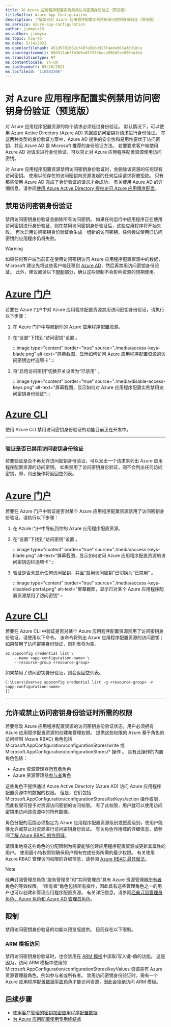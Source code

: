 ```yaml
---
title: 对 Azure 应用程序配置实例禁用访问密钥身份验证（预览版）
titleSuffix: Azure App Configuration
description: 了解如何对 Azure 应用程序配置实例禁用访问密钥身份验证（预览版）
ms.service: azure-app-configuration
author: jimmyca15
ms.author: jimmyca
ms.topic: how-to
ms.date: 5/14/2021
ms.openlocfilehash: 451d9701b62cf46fe81bdd17f4eded63a38d1dce
ms.sourcegitcommit: 80d311abffb2d9a457333bcca898dfae830ea1b4
ms.translationtype: HT
ms.contentlocale: zh-CN
ms.lasthandoff: 05/26/2021
ms.locfileid: "110482306"
---
```

# <a name="disable-access-key-authentication-for-an-azure-app-configuration-instance-preview"></a>对 Azure 应用程序配置实例禁用访问密钥身份验证（预览版）

对 Azure 应用程序配置资源的每个请求必须经过身份验证。 默认情况下，可以使用 Azure Active Directory (Azure AD) 凭据或访问密钥对请求进行身份验证。 在这两种类型的身份验证方案中，Azure AD 提供的安全性和易用性要优于访问密钥，并且 Azure AD 是 Microsoft 推荐的身份验证方法。 若要要求客户端使用 Azure AD 对请求进行身份验证，可以禁止对 Azure 应用程序配置资源使用访问密钥。

对 Azure 应用程序配置资源禁用访问密钥身份验证时，会删除该资源的任何现有访问密钥。 使用以前存在的访问密钥向资源发起的任何后续请求将被拒绝。 只有那些使用 Azure AD 完成了身份验证的请求才会成功。 有关使用 Azure AD 的详细信息，请参阅[使用 Azure Active Directory 授权访问 Azure 应用程序配置](./concept-enable-rbac.md)。

## <a name="disable-access-key-authentication"></a>禁用访问密钥身份验证

禁用访问密钥身份验证会删除所有访问密钥。 如果任何运行中应用程序正在使用访问密钥进行身份验证，则在禁用访问密钥身份验证后，这些应用程序将开始失败。 再次启用访问密钥身份验证会生成一组新的访问密钥，任何尝试使用旧访问密钥的应用程序仍将失败。

> [!WARNING]
> 如果任何客户端当前正在使用访问密钥访问 Azure 应用程序配置资源中的数据，Microsoft 建议先将这些客户端迁移到 [Azure AD](./concept-enable-rbac.md)，然后再禁用访问密钥身份验证。
> 此外，建议阅读以下[限制](#limitations)部分，确认这些限制不会影响资源的预期使用。

# <a name="azure-portal"></a>[Azure 门户](#tab/portal)

若要在 Azure 门户中对 Azure 应用程序配置资源禁用访问密钥身份验证，请执行以下步骤：

1. 在 Azure 门户中导航到你的 Azure 应用程序配置资源。
2. 在“设置”下找到“访问密钥”设置 。

    :::image type="content" border="true" source="./media/access-keys-blade.png" alt-text="屏幕截图，显示如何访问 Azure 应用程序配置资源的访问密钥边栏选项卡":::

3. 将“启用访问密钥”切换开关设置为“已禁用” 。

    :::image type="content" border="true" source="./media/disable-access-keys.png" alt-text="屏幕截图，显示如何对 Azure 应用程序配置实例禁用访问密钥身份验证":::

# <a name="azure-cli"></a>[Azure CLI](#tab/azure-cli)

使用 Azure CLI 禁用访问密钥身份验证的功能目前正在开发中。

---

### <a name="verify-that-access-key-authentication-is-disabled"></a>验证是否已禁用访问密钥身份验证

若要验证是否不再允许访问密钥身份验证，可以发出一个请求来列出 Azure 应用程序配置资源的访问密钥。 如果禁用了访问密钥身份验证，则不会列出任何访问密钥，即，列出操作将返回空列表。

# <a name="azure-portal"></a>[Azure 门户](#tab/portal)

若要在 Azure 门户中验证是否对某个 Azure 应用程序配置资源禁用了访问密钥身份验证，请执行以下步骤：

1. 在 Azure 门户中导航到你的 Azure 应用程序配置资源。
2. 在“设置”下找到“访问密钥”设置 。

    :::image type="content" border="true" source="./media/access-keys-blade.png" alt-text="屏幕截图，显示如何访问 Azure 应用程序配置资源的访问密钥边栏选项卡":::

3. 验证是否未显示任何访问密钥，并且“启用访问密钥”已切换为“已禁用” 。

    :::image type="content" border="true" source="./media/access-keys-disabled-portal.png" alt-text="屏幕截图，显示已对某个 Azure 应用程序配置资源禁用了访问密钥":::

# <a name="azure-cli"></a>[Azure CLI](#tab/azure-cli)

若要在 Azure CLI 中验证是否对某个 Azure 应用程序配置资源禁用了访问密钥身份验证，请使用以下命令。 该命令将列出 Azure 应用程序配置资源的访问密钥；如果禁用了访问密钥身份验证，则列表将为空。

```azurecli-interactive
az appconfig credential list \
    --name <app-configuration-name> \
    --resource-group <resource-group>
```

如果禁用了访问密钥身份验证，则会返回空列表。

```
C:\Users\User>az appconfig credential list -g <resource-group> -n <app-configuration-name>
[]
```

---

## <a name="permissions-for-allowing-or-disallowing-access-key-authentication"></a>允许或禁止访问密钥身份验证时所需的权限

若要修改 Azure 应用程序配置资源的访问密钥身份验证状态，用户必须拥有 Azure 应用程序配置资源的创建和管理权限。 提供这些权限的 Azure 基于角色的访问控制 (Azure RBAC) 角色包括 Microsoft.AppConfiguration/configurationStores/write 或Microsoft.AppConfiguration/configurationStores/\* 操作 。 具有此操作的内置角色包括：

- Azure 资源管理器[所有者](../role-based-access-control/built-in-roles.md#owner)角色
- Azure 资源管理器[参与者](../role-based-access-control/built-in-roles.md#contributor)角色

这些角色不提供通过 Azure Active Directory (Azure AD) 访问 Azure 应用程序配置资源中的数据的权限。 但是，它们包括 Microsoft.AppConfiguration/configurationStores/listKeys/action 操作权限，而此权限可授予对资源访问密钥的访问权限。 有了此权限，用户就可以使用访问密钥来访问该资源中的所有数据。

角色分配的范围必须指定为 Azure 应用程序配置资源级别或更高级别，使用户能够允许或禁止对资源进行访问密钥身份验证。 有关角色作用域的详细信息，请参阅[了解 Azure RBAC 的作用域](../role-based-access-control/scope-overview.md)。

请慎重地将这些角色的分配限制为需要能够创建应用程序配置资源或更新其属性的用户。 使用最小特权原则确保用户拥有完成任务所需的最少权限。 有关使用 Azure RBAC 管理访问权限的详细信息，请参阅 [Azure RBAC 最佳做法](../role-based-access-control/best-practices.md)。

> [!NOTE]
> 经典订阅管理员角色“服务管理员”和“共同管理员”具有 Azure 资源管理器[所有者](../role-based-access-control/built-in-roles.md#owner)角色的等效权限。 “所有者”角色包括所有操作，因此具有这些管理角色之一的用户也可以创建和管理应用程序配置资源。 有关详细信息，请参阅[经典订阅管理员角色、Azure 角色和 Azure AD 管理员角色](../role-based-access-control/rbac-and-directory-admin-roles.md#classic-subscription-administrator-roles)。

## <a name="limitations"></a>限制

禁用访问密钥身份验证的功能以预览版提供。 目前存在以下限制。

### <a name="arm-template-access"></a>ARM 模板访问

禁用访问密钥身份验证时，也会禁用在 [ARM 模板](./quickstart-resource-manager.md)中读取/写入键-值的功能。 这是因为，访问 ARM 模板中使用的 Microsoft.AppConfiguration/configurationStores/keyValues 资源需有 Azure 资源管理器角色，例如参与者或所有者。 禁用访问密钥身份验证时，需有一个 Azure 应用程序配置[数据平面角色](concept-enable-rbac.md)才能访问资源，因此会拒绝访问 ARM 模板。

## <a name="next-steps"></a>后续步骤

- [使用客户管理的密钥加密应用程序配置数据](concept-customer-managed-keys.md)
- [为 Azure 应用配置使用专用终结点](concept-private-endpoint.md)